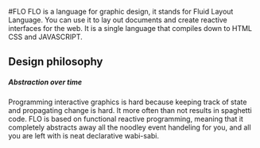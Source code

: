 #FLO
FLO is a language for graphic design, it stands for Fluid Layout Language.
You can use it to lay out documents and create reactive interfaces for the web.
It is a single language that compiles down to HTML CSS and JAVASCRIPT.

Design philosophy
-----------------

##### Abstraction over time
Programming interactive graphics is hard because keeping track of state and propagating change is hard. It more often than not results in spaghetti code. FLO is based on functional reactive programming, meaning that it completely abstracts away all the noodley event handeling for you, and all you are left with is neat declarative wabi-sabi.

